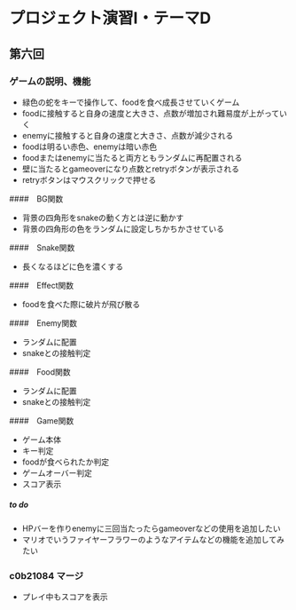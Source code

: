 # プロジェクト演習Ⅰ・テーマD
## 第六回
### ゲームの説明、機能
- 緑色の蛇をキーで操作して、foodを食べ成長させていくゲーム
- foodに接触すると自身の速度と大きさ、点数が増加され難易度が上がっていく
- enemyに接触すると自身の速度と大きさ、点数が減少される
- foodは明るい赤色、enemyは暗い赤色
- foodまたはenemyに当たると両方ともランダムに再配置される
- 壁に当たるとgameoverになり点数とretryボタンが表示される
- retryボタンはマウスクリックで押せる

####　BG関数
- 背景の四角形をsnakeの動く方とは逆に動かす
- 背景の四角形の色をランダムに設定しちかちかさせている

####　Snake関数
- 長くなるほどに色を濃くする

####　Effect関数
- foodを食べた際に破片が飛び散る

####　Enemy関数
- ランダムに配置
- snakeとの接触判定

####　Food関数
- ランダムに配置
- snakeとの接触判定

####　Game関数
- ゲーム本体
- キー判定
- foodが食べられたか判定
- ゲームオーバー判定
- スコア表示
##### to do
- HPバーを作りenemyに三回当たったらgameoverなどの使用を追加したい
- マリオでいうファイヤーフラワーのようなアイテムなどの機能を追加してみたい

### c0b21084 マージ
- プレイ中もスコアを表示